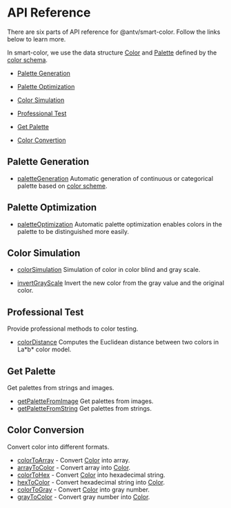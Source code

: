 # API Reference

There are six parts of API reference for @antv/smart-color. Follow the links below to learn more. 

In smart-color, we use the data structure [Color](https://github.com/neoddish/color-palette-json-schema#color) and [Palette](https://github.com/neoddish/color-palette-json-schema#palette) defined by the [color schema](https://github.com/neoddish/color-palette-json-schema#readme).

* [Palette Generation](#palette-generation)
  
* [Palette Optimization](#palette-optimization)
  
* [Color Simulation](#color-simulation)

* [Professional Test](#professional-test)
  
* [Get Palette](#get-palette)

* [Color Convertion](#color-convertion)

## Palette Generation

* [paletteGeneration](./generators.md#paletteGeneration) Automatic generation of continuous or categorical palette based on [color scheme](https://github.com/neoddish/color-palette-json-schema#colorschemetype).

## Palette Optimization

* [paletteOptimization](./optimizers.md#paletteOptimization) Automatic palette optimization enables colors in the palette to be distinguished more easily.
  
## Color Simulation

* [colorSimulation](./simulators.md#colorSimulation) Simulation of color in color blind and gray scale.

* [invertGrayScale](./simulators.md#invertGrayScale) Invert the new color from the gray value and the original color.

## Professional Test

Provide professional methods to color testing.

* [colorDistance](./professionalTest.md#colorDistance) Computes the Euclidean distance between two colors in La\*b\* color model.

## Get Palette

Get palettes from strings and images.

* [getPaletteFromImage](./getPalette.md#getPaletteFromImage) Get palettes from images.
* [getPaletteFromString](./getPalette.md#getPaletteFromString) Get palettes from strings.

## Color Conversion

Convert color into different formats.

* [colorToArray](./colorConversion.md#colorToArray) - Convert [Color](https://github.com/neoddish/color-palette-json-schema#color) into array.
* [arrayToColor](./colorConversion.md#arrayToColor) - Convert array into [Color](https://github.com/neoddish/color-palette-json-schema#color).
* [colorToHex](./colorConversion.md#colorToHex) - Convert [Color](https://github.com/neoddish/color-palette-json-schema#color) into hexadecimal string.
* [hexToColor](./colorConversion.md#hexToColor) - Convert hexadecimal string into [Color](https://github.com/neoddish/color-palette-json-schema#color).
* [colorToGray](./colorConversion.md#colorToGray) - Convert [Color](https://github.com/neoddish/color-palette-json-schema#color) into gray number.
* [grayToColor](./colorConversion.md#grayToColor) - Convert gray number into [Color](https://github.com/neoddish/color-palette-json-schema#color).

